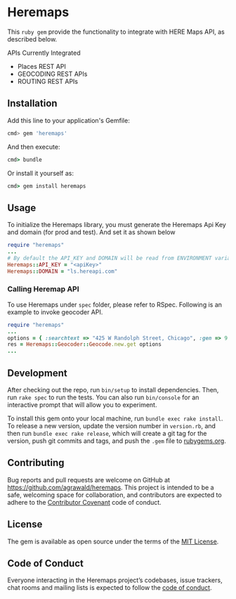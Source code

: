 # Heremaps

This `ruby gem` provide the functionality to integrate with HERE Maps API, as described below.

APIs Currently Integrated

- Places REST API
- GEOCODING REST APIs
- ROUTING REST APIs

## Installation

Add this line to your application's Gemfile:

```bash
cmd> gem 'heremaps'
```

And then execute:

```ruby
cmd> bundle
```
Or install it yourself as:

```ruby
cmd> gem install heremaps
```
## Usage

To initialize the Heremaps library, you must generate the Heremaps Api Key and domain (for prod and test). And set it as shown below
```ruby
require "heremaps"
...
# By default the API_KEY and DOMAIN will be read from ENVIRONMENT variables. But you can set them as shown below as well
Heremaps::API_KEY = "<apiKey>"
Heremaps::DOMAIN = "ls.hereapi.com"
```
### Calling Heremap API

To use Heremaps under `spec` folder, please refer to RSpec. Following is an example to invoke geocoder API.

```ruby
require "heremaps"
...
options = { :searchtext => "425 W Randolph Street, Chicago", :gen => 9 }
res = Heremaps::Geocoder::Geocode.new.get options
...
```

## Development

After checking out the repo, run `bin/setup` to install dependencies. Then, run `rake spec` to run the tests. You can also run `bin/console` for an interactive prompt that will allow you to experiment.

To install this gem onto your local machine, run `bundle exec rake install`. To release a new version, update the version number in `version.rb`, and then run `bundle exec rake release`, which will create a git tag for the version, push git commits and tags, and push the `.gem` file to [rubygems.org](https://rubygems.org).

## Contributing

Bug reports and pull requests are welcome on GitHub at https://github.com/agrawald/heremaps. This project is intended to be a safe, welcoming space for collaboration, and contributors are expected to adhere to the [Contributor Covenant](http://contributor-covenant.org) code of conduct.

## License

The gem is available as open source under the terms of the [MIT License](https://opensource.org/licenses/MIT).

## Code of Conduct

Everyone interacting in the Heremaps project’s codebases, issue trackers, chat rooms and mailing lists is expected to follow the [code of conduct](https://github.com/[USERNAME]/heremaps/blob/master/CODE_OF_CONDUCT.md).
